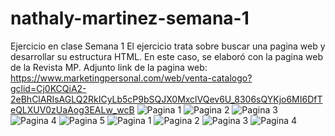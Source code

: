 # nathaly-martinez-semana-1
Ejercicio en clase Semana 1
El ejercicio trata sobre buscar una pagina web y desarrollar su estructura HTML. En este caso, se elaboró con la pagina web de la Revista MP.
Adjunto link de la pagina web:
https://www.marketingpersonal.com/web/venta-catalogo?gclid=Cj0KCQiA2-2eBhClARIsAGLQ2RkICyLb5cP9bSQJX0MxclVQev6U_8306sQYKjo6MI6DfTeQLXUV0zUaAog3EALw_wcB
![Pagina 1](https://user-images.githubusercontent.com/85816577/216521128-6b8c0a0f-59fc-401c-a74c-24e6fd06f752.png)
![Pagina 2](https://user-images.githubusercontent.com/85816577/216521136-5c795f22-0273-45b8-a8d7-54d9aa636636.png)
![Pagina 3](https://user-images.githubusercontent.com/85816577/216521151-dd11840c-8f50-4332-8fbe-44430af58bce.png)
![Pagina 4](https://user-images.githubusercontent.com/85816577/216521172-9034f3cc-0189-45ae-9ed5-784e5a702e44.png)
![Pagina 5](https://user-images.githubusercontent.com/85816577/216521190-4a76473e-8f36-4bbb-ac0e-47cd9ae4e378.png)
![Pagina 1](https://user-images.githubusercontent.com/85816577/216521969-80898bd6-f007-4e66-8735-495d45721614.png)
![Pagina 2](https://user-images.githubusercontent.com/85816577/216521970-5ca036ab-5a11-4730-801d-ce59a0d6cdba.png)
![Pagina 3](https://user-images.githubusercontent.com/85816577/216521971-31f337f4-0d4a-4421-aab0-fccadb81a4c8.png)
![Pagina 4](https://user-images.githubusercontent.com/85816577/216521973-44a84857-a1f3-4dc4-909f-c2293428c7f6.png)
